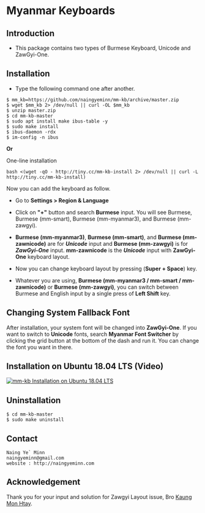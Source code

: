 Myanmar Keyboards
=================

## Introduction

- This package contains two types of Burmese Keyboard, Unicode and ZawGyi-One.

## Installation

- Type the following command one after another.
```
$ mm_kb=https://github.com/naingyeminn/mm-kb/archive/master.zip
$ wget $mm_kb 2> /dev/null || curl -OL $mm_kb
$ unzip master.zip
$ cd mm-kb-master
$ sudo apt install make ibus-table -y
$ sudo make install
$ ibus-daemon -rdx
$ im-config -n ibus
```

**Or**

One-line installation

```
bash <(wget -qO - http://tiny.cc/mm-kb-install 2> /dev/null || curl -L http://tiny.cc/mm-kb-install)
```

Now you can add the keyboard as follow.

- Go to **Settings > Region & Language**

- Click on **"+"** button and search **Burmese** input. You will see Burmese, Burmese (mm-smart), Burmese (mm-myanmar3), and Burmese (mm-zawgyi).

- **Burmese (mm-myanmar3)**, **Burmese (mm-smart)**, and **Burmese (mm-zawnicode)** are for ***Unicode*** input and **Burmese (mm-zawgyi)** is for ***ZawGyi-One*** input. **mm-zawnicode** is the ***Unicode*** input with **ZawGyi-One** keyboard layout.

- Now you can change keyboard layout by pressing (**Super + Space**) key.

- Whatever you are using, **Burmese (mm-myanmar3 / mm-smart / mm-zawnicode)** or **Burmese (mm-zawgyi)**, you can switch between Burmese and English input by a single press of **Left Shift** key.

## Changing System Fallback Font

After installation, your system font will be changed into **ZawGyi-One**. If you want to switch to **Unicode** fonts, search **Myanmar Font Switcher** by clicking the grid button at the bottom of the dash and run it. You can change the font you want in there.

## Installation on Ubuntu 18.04 LTS (Video)
[![mm-kb Installation on Ubuntu 18.04 LTS](https://img.youtube.com/vi/LGDopj6D6PI/0.jpg)](https://www.youtube.com/watch?v=LGDopj6D6PI)

## Uninstallation
```
$ cd mm-kb-master
$ sudo make uninstall
```

## Contact

```
Naing Ye` Minn
naingyeminn@gmail.com
website : http://naingyeminn.com
```

## Acknowledgement

Thank you for your input and solution for Zawgyi Layout issue, Bro [Kaung Mon Htay](https://github.com/kaiz16).
